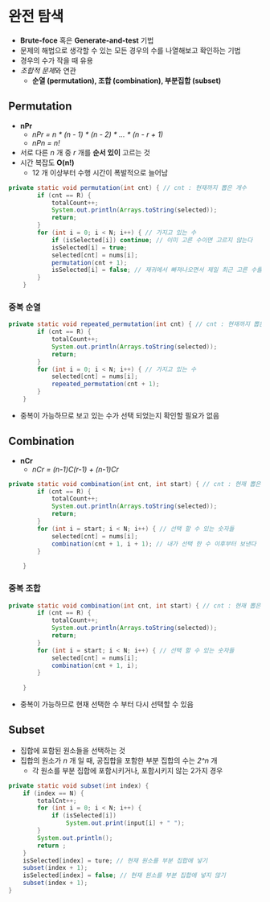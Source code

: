 # 완전 탐색
* **Brute-foce** 혹은 **Generate-and-test** 기법
* 문제의 해법으로 생각할 수 있는 모든 경우의 수를 나열해보고 확인하는 기법
* 경우의 수가 작을 때 유용
* *조합적 문제*와 연관
  * **순열 (permutation), 조합 (combination), 부분집합 (subset)**

## Permutation
* **nPr**
  * *nPr = n \* (n - 1) \* (n - 2) \* ... \* (n - r + 1)*
  * *nPn = n!*
* 서로 다른 *n* 개 중 *r* 개를 **순서 있이** 고르는 것
* 시간 복잡도 **O(n!)**
  * 12 개 이상부터 수행 시간이 폭발적으로 늘어남

```java
private static void permutation(int cnt) { // cnt : 현재까지 뽑은 개수
		if (cnt == R) {
			totalCount++;
			System.out.println(Arrays.toString(selected));
			return;
		}
		for (int i = 0; i < N; i++) { // 가지고 있는 수
			if (isSelected[i]) continue; // 이미 고른 수이면 고르지 않는다
			isSelected[i] = true;
			selected[cnt] = nums[i];
			permutation(cnt + 1);
			isSelected[i] = false; // 재귀에서 빠져나오면서 제일 최근 고른 수를 뺀다
		}
	}
```
### 중복 순열

```java
private static void repeated_permutation(int cnt) { // cnt : 현재까지 뽑은 개수
		if (cnt == R) {
			totalCount++;
			System.out.println(Arrays.toString(selected));
			return;
		}
		for (int i = 0; i < N; i++) { // 가지고 있는 수
			selected[cnt] = nums[i];
			repeated_permutation(cnt + 1);
		}
	}
```
* 중복이 가능하므로 보고 있는 수가 선택 되었는지 확인할 필요가 없음

## Combination
* **nCr**
  * *nCr = (n-1)C(r-1) + (n-1)Cr*
  
```java
private static void combination(int cnt, int start) { // cnt : 현재 뽑은 숫자 개수, start : 선택 시작 위치
		if (cnt == R) {
			totalCount++;
			System.out.println(Arrays.toString(selected));
			return;
		}
		for (int i = start; i < N; i++) { // 선택 할 수 있는 숫자들
			selected[cnt] = nums[i];
			combination(cnt + 1, i + 1); // 내가 선택 한 수 이후부터 보낸다
		}
		
	}
```

### 중복 조합

```java
private static void combination(int cnt, int start) { // cnt : 현재 뽑은 숫자 개수, start : 선택 시작 위치
		if (cnt == R) {
			totalCount++;
			System.out.println(Arrays.toString(selected));
			return;
		}
		for (int i = start; i < N; i++) { // 선택 할 수 있는 숫자들
			selected[cnt] = nums[i];
			combination(cnt + 1, i);
		}
		
	}
```

* 중복이 가능하므로 현재 선택한 수 부터 다시 선택할 수 있음

## Subset
* 집합에 포함된 원소들을 선택하는 것
* 집합의 원소가 *n* 개 일 때, 공집합을 포함한 부분 집합의 수는 *2^n* 개
	* 각 원소를 부분 집합에 포함시키거나, 포함시키지 않는 2가지 경우

```java
private static void subset(int index) {
	if (index == N) {
		totalCnt++;
		for (int i = 0; i < N; i++) {
			if (isSelected[i])
				System.out.print(input[i] + " ");
		}
		System.out.println();
		return ;
	}
	isSelected[index] = ture; // 현재 원소를 부분 집합에 넣기
	subset(index + 1);
	isSelected[index] = false; // 현재 원소를 부분 집합에 넣지 않기
	subset(index + 1);
}
```


